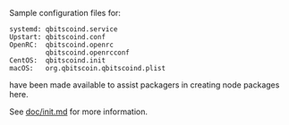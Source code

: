 Sample configuration files for:
```
systemd: qbitscoind.service
Upstart: qbitscoind.conf
OpenRC:  qbitscoind.openrc
         qbitscoind.openrcconf
CentOS:  qbitscoind.init
macOS:   org.qbitscoin.qbitscoind.plist
```
have been made available to assist packagers in creating node packages here.

See [doc/init.md](../../doc/init.md) for more information.
